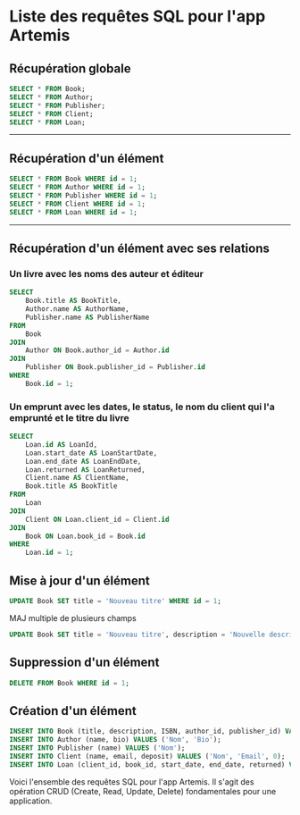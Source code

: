# Liste des requêtes SQL pour l'app Artemis

## Récupération globale

```sql
SELECT * FROM Book;
SELECT * FROM Author;
SELECT * FROM Publisher;
SELECT * FROM Client;
SELECT * FROM Loan;
```
---

## Récupération d'un élément

```sql
SELECT * FROM Book WHERE id = 1;
SELECT * FROM Author WHERE id = 1;
SELECT * FROM Publisher WHERE id = 1;
SELECT * FROM Client WHERE id = 1;
SELECT * FROM Loan WHERE id = 1;
```
---

## Récupération d'un élément avec ses relations

### Un livre avec les noms des auteur et éditeur

```sql
SELECT
    Book.title AS BookTitle,
    Author.name AS AuthorName,
    Publisher.name AS PublisherName
FROM
    Book
JOIN
    Author ON Book.author_id = Author.id
JOIN
    Publisher ON Book.publisher_id = Publisher.id
WHERE
    Book.id = 1;
```

### Un emprunt avec les dates, le status, le nom du client qui l'a emprunté et le titre du livre

```sql
SELECT
    Loan.id AS LoanId,
    Loan.start_date AS LoanStartDate,
    Loan.end_date AS LoanEndDate,
    Loan.returned AS LoanReturned,
    Client.name AS ClientName,
    Book.title AS BookTitle
FROM
    Loan
JOIN
    Client ON Loan.client_id = Client.id
JOIN
    Book ON Loan.book_id = Book.id
WHERE
    Loan.id = 1;
```

## Mise à jour d'un élément

```sql
UPDATE Book SET title = 'Nouveau titre' WHERE id = 1;
```
MAJ multiple de plusieurs champs

```sql
UPDATE Book SET title = 'Nouveau titre', description = 'Nouvelle description' WHERE id = 1;
```

## Suppression d'un élément

```sql
DELETE FROM Book WHERE id = 1;
```

## Création d'un élément

```sql
INSERT INTO Book (title, description, ISBN, author_id, publisher_id) VALUES ('Titre', 'Description', 'ISBN', 1, 1);
INSERT INTO Author (name, bio) VALUES ('Nom', 'Bio');
INSERT INTO Publisher (name) VALUES ('Nom');
INSERT INTO Client (name, email, deposit) VALUES ('Nom', 'Email', 0);
INSERT INTO Loan (client_id, book_id, start_date, end_date, returned) VALUES (1, 1, '2020-01-01', '2020-01-01', 0);
```

Voici l'ensemble des requêtes SQL pour l'app Artemis. Il s'agit des opération CRUD (Create, Read, Update, Delete) fondamentales pour une application. 